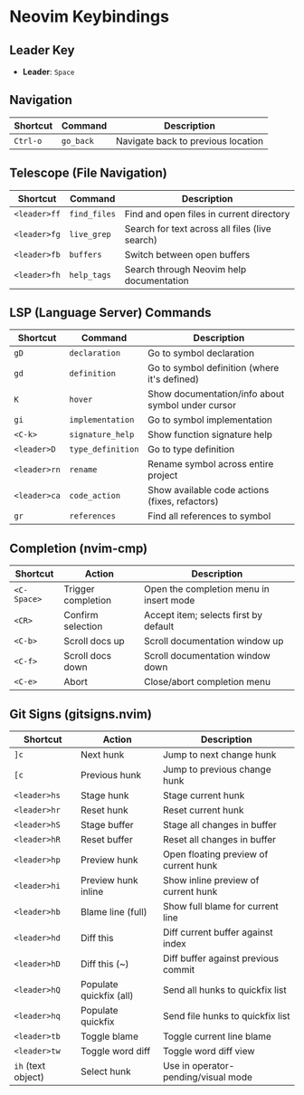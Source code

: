 # Neovim Keybindings

## Leader Key
- **Leader**: `Space`

## Navigation
| Shortcut | Command | Description |
|----------|---------|-------------|
| `Ctrl-o` | `go_back` | Navigate back to previous location |

## Telescope (File Navigation)
| Shortcut | Command | Description |
|----------|---------|-------------|
| `<leader>ff` | `find_files` | Find and open files in current directory |
| `<leader>fg` | `live_grep` | Search for text across all files (live search) |
| `<leader>fb` | `buffers` | Switch between open buffers |
| `<leader>fh` | `help_tags` | Search through Neovim help documentation |

## LSP (Language Server) Commands
| Shortcut | Command | Description |
|----------|---------|-------------|
| `gD` | `declaration` | Go to symbol declaration |
| `gd` | `definition` | Go to symbol definition (where it's defined) |
| `K` | `hover` | Show documentation/info about symbol under cursor |
| `gi` | `implementation` | Go to symbol implementation |
| `<C-k>` | `signature_help` | Show function signature help |
| `<leader>D` | `type_definition` | Go to type definition |
| `<leader>rn` | `rename` | Rename symbol across entire project |
| `<leader>ca` | `code_action` | Show available code actions (fixes, refactors) |
| `gr` | `references` | Find all references to symbol |

## Completion (nvim-cmp)
| Shortcut | Action | Description |
|----------|--------|-------------|
| `<C-Space>` | Trigger completion | Open the completion menu in insert mode |
| `<CR>` | Confirm selection | Accept item; selects first by default |
| `<C-b>` | Scroll docs up | Scroll documentation window up |
| `<C-f>` | Scroll docs down | Scroll documentation window down |
| `<C-e>` | Abort | Close/abort completion menu |

## Git Signs (gitsigns.nvim)
| Shortcut | Action | Description |
|----------|--------|-------------|
| `]c` | Next hunk | Jump to next change hunk |
| `[c` | Previous hunk | Jump to previous change hunk |
| `<leader>hs` | Stage hunk | Stage current hunk |
| `<leader>hr` | Reset hunk | Reset current hunk |
| `<leader>hS` | Stage buffer | Stage all changes in buffer |
| `<leader>hR` | Reset buffer | Reset all changes in buffer |
| `<leader>hp` | Preview hunk | Open floating preview of current hunk |
| `<leader>hi` | Preview hunk inline | Show inline preview of current hunk |
| `<leader>hb` | Blame line (full) | Show full blame for current line |
| `<leader>hd` | Diff this | Diff current buffer against index |
| `<leader>hD` | Diff this (~) | Diff buffer against previous commit |
| `<leader>hQ` | Populate quickfix (all) | Send all hunks to quickfix list |
| `<leader>hq` | Populate quickfix | Send file hunks to quickfix list |
| `<leader>tb` | Toggle blame | Toggle current line blame |
| `<leader>tw` | Toggle word diff | Toggle word diff view |
| `ih` (text object) | Select hunk | Use in operator-pending/visual mode |
